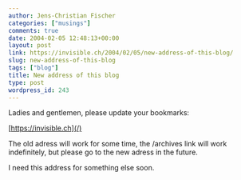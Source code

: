 ```yaml
---
author: Jens-Christian Fischer
categories: ["musings"]
comments: true
date: 2004-02-05 12:48:13+00:00
layout: post
link: https://invisible.ch/2004/02/05/new-address-of-this-blog/
slug: new-address-of-this-blog
tags: ["blog"]
title: New address of this blog
type: post
wordpress_id: 243
---
```


Ladies and gentlemen, please update your bookmarks: 

[https://invisible.ch](/)

The old adress will work for some time, the /archives link will work indefinitely, but please go to the new adress in the future.

I need this address for something else soon.
